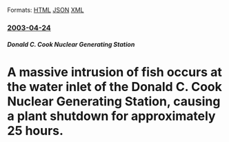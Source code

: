 
Formats: [HTML](/news/2003/04/24/a-massive-intrusion-of-fish-occurs-at-the-water-inlet-of-the-donald-c-cook-nuclear-generating-station-causing-a-plant-shutdown-for-approx.html)  [JSON](/news/2003/04/24/a-massive-intrusion-of-fish-occurs-at-the-water-inlet-of-the-donald-c-cook-nuclear-generating-station-causing-a-plant-shutdown-for-approx.json)  [XML](/news/2003/04/24/a-massive-intrusion-of-fish-occurs-at-the-water-inlet-of-the-donald-c-cook-nuclear-generating-station-causing-a-plant-shutdown-for-approx.xml)  

### [2003-04-24](/news/2003/04/24/index.md)

##### Donald C. Cook Nuclear Generating Station
#  A massive intrusion of fish occurs at the water inlet of the Donald C. Cook Nuclear Generating Station, causing a plant shutdown for approximately 25 hours.



